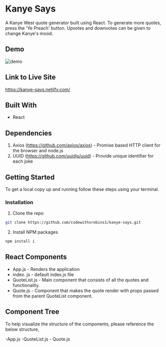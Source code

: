 # Kanye Says

A Kanye West quote generator built using React. To generate more quotes, press the 'Ye Preach' button. Upvotes and downvotes can be given to change Kanye's mood.

## Demo

![demo](https://github.com/codewithsrobins1/palette-picker/blob/master/readMeGif.gif?raw=true)

## Link to Live Site

https://kanye-says.netlify.com/

## Built With

* React

## Dependencies

1. Axios (https://github.com/axios/axios) - Promise based HTTP client for the browser and node.js
2. UUID (https://github.com/uuidjs/uuid) - Provide unique identifier for each joke

## Getting Started

To get a local copy up and running follow these steps using your terminal.

### Installation

1. Clone the repo
```sh
git clone https://github.com/codewithsrobins1/kanye-says.git
```
2. Install NPM packages
```sh
npm install i

```

## React Components

* App.js - Renders the application
* index. js - default index.js file
* QuoteList.js - Main component that consists of all the quotes and functionality.
* Quote.js - Component that makes the quote render with props passed from the parent QuoteList component. 

## Component Tree

To help visualize the structure of the components, please reference the below structure,

-App.js
  -QuoteList.js
    - Quote.js

